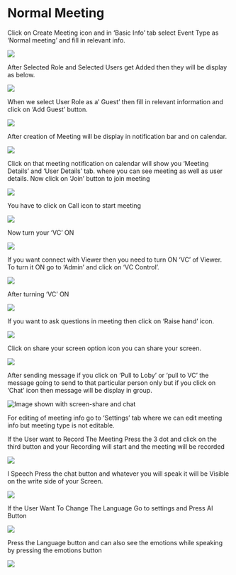 # Normal Meeting

Click on Create Meeting icon and in ‘Basic Info’ tab select Event Type as ‘Normal meeting’ and fill in relevant info.

![](../../.gitbook/assets/11.png)

After Selected Role and Selected Users get Added then they will be display as below.

![](../../.gitbook/assets/12.png)

When we select User Role as a’ Guest’ then fill in relevant information and click on ‘Add Guest’ button.

![](../../.gitbook/assets/13.png)

After creation of Meeting will be display in notification bar and on calendar.

![](../../.gitbook/assets/14.png)

Click on that meeting notification on calendar will show you ‘Meeting Details’ and ‘User Details’ tab. where you can see meeting as well as user details. Now click on ‘Join’ button to join meeting

![](../../.gitbook/assets/image%20%28147%29.png)

You have to click on Call icon to start meeting

![](../../.gitbook/assets/image%20%28173%29.png)

Now turn your ‘VC’ ON

![](../../.gitbook/assets/image%20%28121%29.png)

If you want connect with Viewer then you need to turn ON ‘VC’ of Viewer. To turn it ON go to ‘Admin’ and click on ‘VC Control’.

![](../../.gitbook/assets/image%20%28235%29.png)

After turning ‘VC’ ON

![](../../.gitbook/assets/image%20%28124%29.png)

If you want to ask questions in meeting then click on ‘Raise hand’ icon.

![](../../.gitbook/assets/image%20%28261%29.png)

Click on share your screen option icon you can share your screen.

![](../../.gitbook/assets/popup_ss.png)

After sending message if you click on ‘Pull to Loby’ or ‘pull to VC’ the message going to send to that particular person only but if you click on ‘Chat’ icon then message will be display in group.

![Image shown with screen-share and chat](../../.gitbook/assets/image%20%28202%29.png)

For editing of meeting info go to ‘Settings’ tab where we can edit meeting info but meeting type is not editable.

If the User want to Record The Meeting Press the 3 dot and click on the third button and your Recording will start and the meeting will be recorded

![](../../.gitbook/assets/image%20%2895%29.png)

I Speech Press the chat button and whatever you will speak it will be Visible on the write side of your Screen.

![](../../.gitbook/assets/image%20%28302%29.png)

If the User Want To Change The Language Go to settings and Press AI Button

![](../../.gitbook/assets/image%20%28125%29.png)

Press the Language button and can also see the emotions while speaking by pressing the emotions button  
  


![](../../.gitbook/assets/image%20%2827%29.png)



